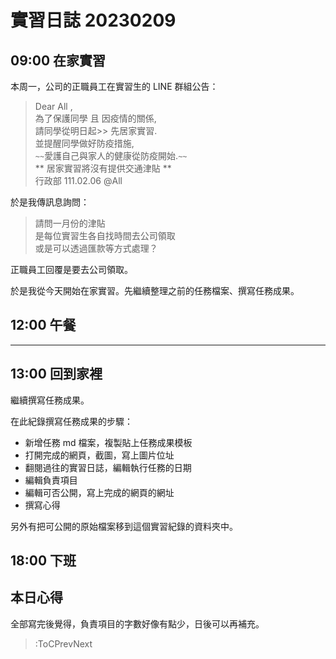 # 實習日誌 20230209

## 09:00 在家實習

本周一，公司的正職員工在實習生的 LINE 群組公告：

> Dear All ,  
> 為了保護同學 且 因疫情的關係,  
> 請同學從明日起>> 先居家實習.  
> 並提醒同學做好防疫措施,  
> `~~`愛護自己與家人的健康從防疫開始.`~~`  
> ** 居家實習將沒有提供交通津貼  **  
> 行政部 111.02.06     @All

於是我傳訊息詢問：

> 請問一月份的津貼  
> 是每位實習生各自找時間去公司領取  
> 或是可以透過匯款等方式處理？

正職員工回覆是要去公司領取。

於是我從今天開始在家實習。先繼續整理之前的任務檔案、撰寫任務成果。

## 12:00 午餐

---

## 13:00 回到家裡

繼續撰寫任務成果。

在此紀錄撰寫任務成果的步驟：

* 新增任務 md 檔案，複製貼上任務成果模板
* 打開完成的網頁，截圖，寫上圖片位址
* 翻閱過往的實習日誌，編輯執行任務的日期
* 編輯負責項目
* 編輯可否公開，寫上完成的網頁的網址
* 撰寫心得

另外有把可公開的原始檔案移到這個實習紀錄的資料夾中。

## 18:00 下班

## 本日心得

全部寫完後覺得，負責項目的字數好像有點少，日後可以再補充。

> :ToCPrevNext
